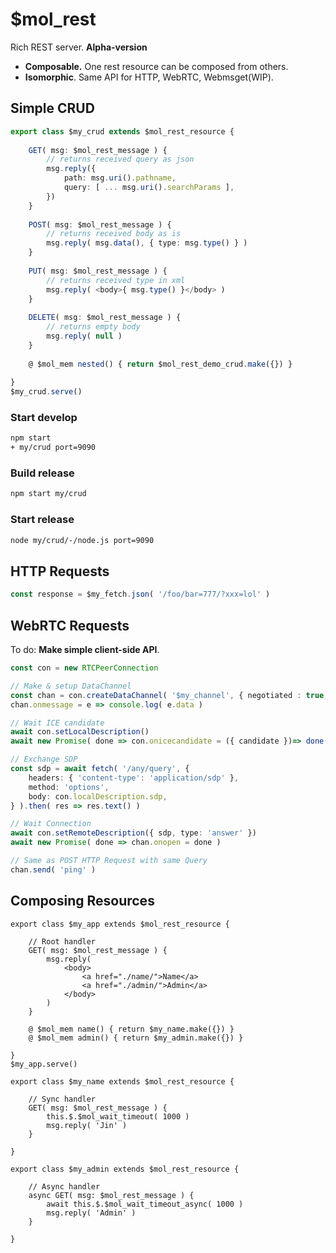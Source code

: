 # $mol_rest

Rich REST server. **Alpha-version**

- **Composable.** One rest resource can be composed from others.
- **Isomorphic**. Same API for HTTP, WebRTC, Webmsget(WIP).

## Simple CRUD

```ts
export class $my_crud extends $mol_rest_resource {
	
	GET( msg: $mol_rest_message ) {
		// returns received query as json
		msg.reply({
			path: msg.uri().pathname,
			query: [ ... msg.uri().searchParams ],
		})
	}
	
	POST( msg: $mol_rest_message ) {
		// returns received body as is
		msg.reply( msg.data(), { type: msg.type() } )
	}
	
	PUT( msg: $mol_rest_message ) {
		// returns received type in xml
		msg.reply( <body>{ msg.type() }</body> )
	}
	
	DELETE( msg: $mol_rest_message ) {
		// returns empty body
		msg.reply( null )
	}
	
	@ $mol_mem nested() { return $mol_rest_demo_crud.make({}) }
	
}
$my_crud.serve()
```

### Start develop

```sh
npm start
+ my/crud port=9090
```

### Build release

```sh
npm start my/crud
```

### Start release
```sh
node my/crud/-/node.js port=9090
```

## HTTP Requests

```ts
const response = $my_fetch.json( '/foo/bar=777/?xxx=lol' )
```

## WebRTC Requests

To do: **Make simple client-side API**.

```ts
const con = new RTCPeerConnection

// Make & setup DataChannel
const chan = con.createDataChannel( '$my_channel', { negotiated : true, id: 0 } )
chan.onmessage = e => console.log( e.data )

// Wait ICE candidate
await con.setLocalDescription()
await new Promise( done => con.onicecandidate = ({ candidate })=> done( candidate ) )

// Exchange SDP
const sdp = await fetch( '/any/query', {
	headers: { 'content-type': 'application/sdp' },
	method: 'options',
	body: con.localDescription.sdp,
} ).then( res => res.text() )

// Wait Connection
await con.setRemoteDescription({ sdp, type: 'answer' })
await new Promise( done => chan.onopen = done )

// Same as POST HTTP Request with same Query
chan.send( 'ping' )
```

## Composing Resources

```tsx
export class $my_app extends $mol_rest_resource {
	
	// Root handler
	GET( msg: $mol_rest_message ) {
		msg.reply(
			<body>
				<a href="./name/">Name</a>
				<a href="./admin/">Admin</a>
			</body>
		)
	}
	
	@ $mol_mem name() { return $my_name.make({}) }
	@ $mol_mem admin() { return $my_admin.make({}) }
	
}
$my_app.serve()

export class $my_name extends $mol_rest_resource {
	
	// Sync handler
	GET( msg: $mol_rest_message ) {
		this.$.$mol_wait_timeout( 1000 )
		msg.reply( 'Jin' )
	}
	
}

export class $my_admin extends $mol_rest_resource {
	
	// Async handler
	async GET( msg: $mol_rest_message ) {
		await this.$.$mol_wait_timeout_async( 1000 )
		msg.reply( 'Admin' )
	}
	
}
```
